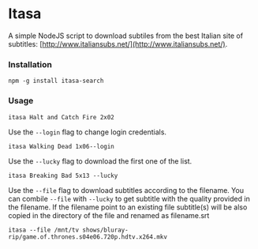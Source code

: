 # Itasa

A simple NodeJS script to download subtiles from the best Italian site of subtitles: [http://www.italiansubs.net/](http://www.italiansubs.net/).

### Installation

```
npm -g install itasa-search
```

### Usage

```
itasa Halt and Catch Fire 2x02
```

Use the `--login` flag to change login credentials.

```
itasa Walking Dead 1x06--login
```

Use the `--lucky` flag to download the first one of the list.

```
itasa Breaking Bad 5x13 --lucky
```

Use the `--file` flag to download subtitles according to the filename. You can combile `--file` with `--lucky` to get subtitle with the quality provided in the filename. If the filename point to an existing file subtitle(s) will be also copied  in the directory of the file and renamed as filename.srt

```
itasa --file /mnt/tv shows/bluray-rip/game.of.thrones.s04e06.720p.hdtv.x264.mkv
```
